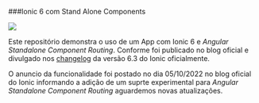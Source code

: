 ###Ionic 6 com Stand Alone Components

![](https://miro.medium.com/max/720/1*uRroKId3vdIr8QxpScqYMA.png)

Este repositório demonstra o uso de um App com Ionic 6 e *Angular Standalone Component Routing*. Conforme foi publicado no blog oficial e divulgado nos [changelog](http://https://github.com/ionic-team/ionic-framework/blob/main/CHANGELOG.md#630-2022-10-05 "changelog") da versão 6.3 do Ionic oficialmente.

O anuncio da funcionalidade foi postado no dia 05/10/2022 no blog oficial do Ionic informando a adição de um suprte experimental para *Angular Standalone Component Routing* aguardemos novas atualizações.

